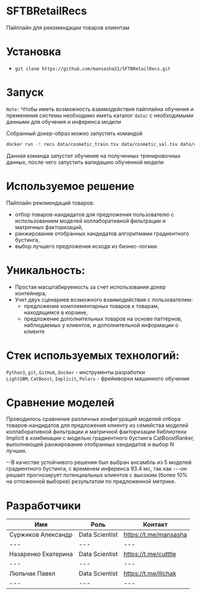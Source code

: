 # SFTBRetailRecs

Пайплайн для рекомендации товаров клиентам

# Установка
- `git clone https://github.com/mansasha21/SFTBRetailRecs.git`

# Запуск
`Note:` Чтобы иметь возможность взаимодействия пайплайна обучения и пременения системы необходимо иметь каталог `data/` с необходимыми данными для обучения и инференса модели

Собранный докер-образ можно запустить командой
```bash
docker run -t recs data/cosmetic_train.tsv data/cosmetic_val.tsv data/cosmetic_val.tsv data/cosmetic_val_target.tsv
```
Данная команда запустит обучение на полученных тренировочных данных, после чего запустить валидацию обученной модели

# Используемое решение

Пайплайн рекомендаций товаров:

* отбор товаров-кандидатов для предложения пользователю с использованием моделей коллаборативной фильтрации и матричных факторизаций,
* ранжирование отобранных кандидатов алгоритмами градиентного бустинга,
* выбор лучшего предложения исходя из бизнес-логики.

# Уникальность:

* Простая масштабируемость за счет использования докер контейнера,
* Учет двух сценариев возможного взаимодействия с пользователем:
  * предложение комплементарных товаров к товарам, находящимся в корзине,
  * предложение дополнительных товаров на основе паттернов, наблюдаемых у клиентов, и дополнительной информации о клиенте

# Стек используемых технологий:

`Python3`, `git`, `GitHub`, `Docker` - инструменты разработки  
`LightGBM`, `CatBoost`, `Implicit`, `Polars` - фреймворки машинного обучения    

# Сравнение моделей

Проводилось сравнение различных конфигураций моделей отбора товаров-кандидатов для предложения клиенту из семейства моделей коллаборативной фильтрации и матричной факторизации библиотеки Implicit в комбинации с моделью градиентного бустинга CatBoostRanker, выполняющей ранжирование отобранных кандидатов и выбор N лучших.

--В качестве устойчивого решения был выбран ансамбль из 5 моделей градиентного бустинга, с временем инференса 93.4 мс, так как ---он решает прогнозирует потенциальных клиентов с высоким (более 10% на отложенной выборке) результатом по предложенной метрике.


# Разработчики
| Имя                  | Роль           | Контакт               |
|----------------------|----------------|-----------------------|
| Суржиков Александр   | Data Scientist | https://t.me/mansasha |
| ---                  | ---            | ---                   |
| Назаренко Екатерина  | Data Scientist | https://t.me/cutttle  |
| ---                  | ---            | ---                   |
| Люльчак Павел        | Data Scientist | https://t.me/lllchak  |
| ---                  | ---            | ---                   |
